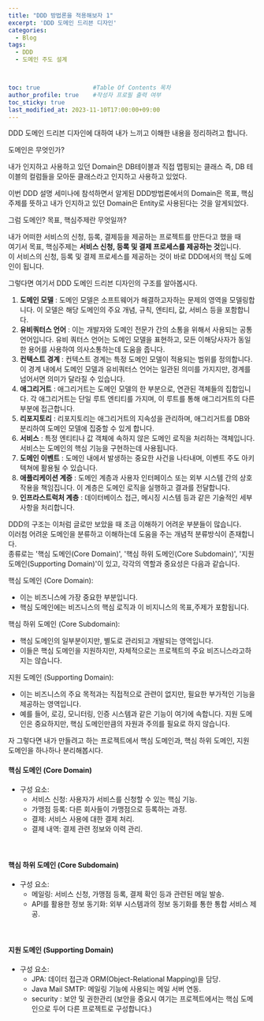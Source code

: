 ```yaml
---
title: "DDD 방법론을 적용해보자 1"
excerpt: 'DDD 도메인 드리븐 디자인'
categories:
  - Blog
tags:
  - DDD
  - 도메인 주도 설계



toc: true               #Table Of Contents 목차 
author_profile: true    #작성자 프로필 출력 여부
toc_sticky: true
last_modified_at: 2023-11-10T17:00:00+09:00
---
```


DDD 도메인 드리븐 디자인에 대하여 내가 느끼고 이해한 내용을 정리하려고 합니다.

도메인은 무엇인가?

내가 인지하고 사용하고 있던 Domain은 DB테이블과 직접 맵핑되는 클래스 즉, DB 테이블의 컬럼들을 모아둔 클래스라고 인지하고 사용하고 있었다.

이번 DDD 설명 세미나에 참석하면서 알게된 DDD방법론에서의 Domain은 목표, 핵심주제를 뜻하고 내가 인지하고 있던 Domain은 Entity로 사용된다는 것을 알게되었다. <br>

그럼 도메인? 목표, 핵심주제란 무엇일까?<br>

내가 어떠한 서비스의 신청, 등록, 결제등을 제공하는 프로젝트를 만든다고 했을 때 <br>
여기서 목표, 핵심주제는 **서비스 신청, 등록 및 결제 프로세스를 제공하는 것**입니다. <br>
이 서비스의 신청, 등록 및 결제 프로세스를 제공하는 것이 바로 DDD에서의 핵심 도메인이 됩니다. <br>

그렇다면 여기서 DDD 도메인 드리븐 디자인의 구조를 알아봅시다.

1. **도메인 모델** : 도메인 모델은 소프트웨어가 해결하고자하는 문제의 영역을 모델링합니다. 이 모델은 해당 도메인의 주요 개념, 규칙, 엔티티, 값, 서비스 등을 포함합니다.
2. **유비쿼터스 언어** : 이는 개발자와 도메인 전문가 간의 소통을 위해서 사용되는 공통 언어입니다. 유비 쿼터스 언어는 도메인 모델을 표현하고, 모든 이해당사자가 동일한 용어를 사용하여 의사소통하는데 도움을 줍니다.
3. **컨텍스트 경계** : 컨텍스트 경계는 특정 도메인 모델이 적용되는 범위를 정의합니다. 이 경계 내에서 도메인 모델과 유비쿼터스 언어는 일관된 의미를 가지지만, 경계를 넘어서면 의미가 달라질 수 있습니다.
4. **애그리거트** : 애그리거트는 도메인 모델의 한 부분으로, 연관된 객체들의 집합입니다. 각 애그리거트는 단일 루트 엔티티를 가지며, 이 루트를 통해 애그리거트의 다른 부분에 접근합니다.
5. **리포지토리** : 리포지토리는 애그리거트의 지속성을 관리하며, 애그리거트를 DB와 분리하여 도메인 모델에 집중할 수 있게 합니다.
6. **서비스** : 특정 엔티티나 값 객체에 속하지 않은 도메인 로직을 처리하는 객체입니다. 서비스는 도메인의 핵심 기능을 구현하는데 사용됩니다.
7. **도메인 이벤트** : 도메인 내에서 발생하는 중요한 사건을 나타내며, 이벤트 주도 아키텍쳐에 활용될 수 있습니다.
8. **애플리케이션 계증** : 도메인 계층과 사용자 인터페이스 또는 외부 시스템 간의 상호작용을 책임집니다. 이 계층은 도메인 로직을 실행하고 결과를 전달합니다.
9. **인프라스트럭처 계층** : 데이터베이스 접근, 메시징 시스템 등과 같은 기술적인 세부 사항을 처리합니다.

DDD의 구조는 이처럼 글로만 보았을 때 조금 이해하기 어려운 부분들이 많습니다.<br>
이러첨 어려운 도메인을 분류하고 이해하는데 도움을 주는 개념적 분류방식이 존재합니다. <br>
종류로는 '핵심 도메인(Core Domain)', '핵심 하위 도메인(Core Subdomain)', '지원 도메인(Supporting Domain)'이 있고, 각각의 역할과 중요성은 다음과 같습니다.

핵심 도메인 (Core Domain):
- 이는 비즈니스에 가장 중요한 부분입니다. 
- 핵심 도메인에는 비즈니스의 핵심 로직과 이 비지니스의 목표,주제가 포함됩니다.

핵심 하위 도메인 (Core Subdomain): 
- 핵심 도메인의 일부분이지만, 별도로 관리되고 개발되는 영역입니다. 
- 이들은 핵심 도메인을 지원하지만, 자체적으로는 프로젝트의 주요 비즈니스라고하지는 않습니다.

지원 도메인 (Supporting Domain): 
- 이는 비즈니스의 주요 목적과는 직접적으로 관련이 없지만, 필요한 부가적인 기능을 제공하는 영역입니다. 
- 예를 들어, 로깅, 모니터링, 인증 시스템과 같은 기능이 여기에 속합니다. 지원 도메인은 중요하지만, 핵심 도메인만큼의 자원과 주의를 필요로 하지 않습니다.

자 그렇다면 내가 만들려고 하는 프로젝트에서 핵심 도메인과, 핵심 하위 도메인, 지원 도메인을 하나하나 분리해봅시다.

#### 핵심 도메인 (Core Domain)
- 구성 요소:
  - 서비스 신청: 사용자가 서비스를 신청할 수 있는 핵심 기능.
  - 가맹점 등록: 다른 회사들이 가맹점으로 등록하는 과정.
  - 결제: 서비스 사용에 대한 결제 처리.
  - 결제 내역: 결제 관련 정보와 이력 관리.
  <br>
  <br>

#### 핵심 하위 도메인 (Core Subdomain)
- 구성 요소:
  - 메일링: 서비스 신청, 가맹점 등록, 결제 확인 등과 관련된 메일 발송.
  - API를 활용한 정보 동기화: 외부 시스템과의 정보 동기화를 통한 통합 서비스 제공.
  <br>
  <br>

#### 지원 도메인 (Supporting Domain)
- 구성 요소:
  - JPA: 데이터 접근과 ORM(Object-Relational Mapping)을 담당.
  - Java Mail SMTP: 메일링 기능에 사용되는 메일 서버 연동.
  - security : 보안 및 권한관리 (보안을 중요시 여기는 프로젝트에서는 핵심 도메인으로 두어 다른 프로젝트로 구성합니다.)
    <br>
    <br>

